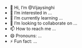 - 👋 Hi, I’m @Vijaysinghi
- 👀 I’m interested in ...
- 🌱 I’m currently learning ...
- 💞️ I’m looking to collaborate on ...
- 📫 How to reach me ...
- 😄 Pronouns: ...
- ⚡ Fun fact: ...

<!---
Vijaysinghi/Vijaysinghi is a ✨ special ✨ repository because its `README.md` (this file) appears on your GitHub profile.
You can click the Preview link to take a look at your changes.
--->
